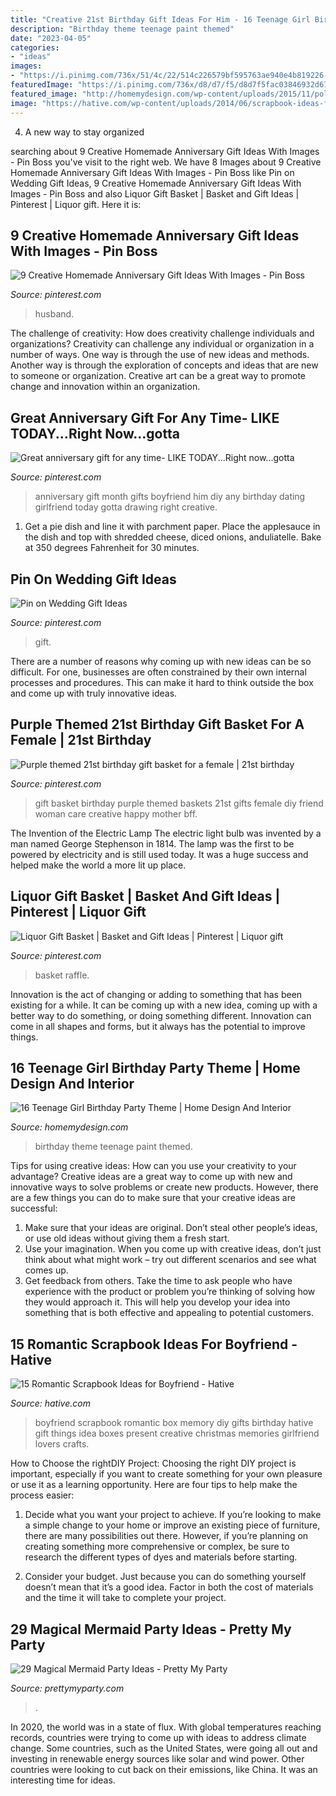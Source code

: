 ```yaml
---
title: "Creative 21st Birthday Gift Ideas For Him - 16 Teenage Girl Birthday Party Theme"
description: "Birthday theme teenage paint themed"
date: "2023-04-05"
categories:
- "ideas"
images:
- "https://i.pinimg.com/736x/51/4c/22/514c226579bf595763ae940e4b819226--purple-gift-basket-ideas-birthday-basket-ideas-for-women.jpg"
featuredImage: "https://i.pinimg.com/736x/d8/d7/f5/d8d7f5fac03846932d671aec2600d2e4.jpg"
featured_image: "http://homemydesign.com/wp-content/uploads/2015/11/polka-dot-and-rainbow-paint-themed-birthday-party.jpg"
image: "https://hative.com/wp-content/uploads/2014/06/scrapbook-ideas-for-boyfriend/14-scrapbook-ideas-for-lovers.jpg"
---
```



4. A new way to stay organized

	

		
searching about 9 Creative Homemade Anniversary Gift Ideas With Images - Pin Boss you've visit to the right web. We have 8 Images about 9 Creative Homemade Anniversary Gift Ideas With Images - Pin Boss like Pin on Wedding Gift Ideas, 9 Creative Homemade Anniversary Gift Ideas With Images - Pin Boss and also Liquor Gift Basket | Basket and Gift Ideas | Pinterest | Liquor gift. Here it is:
		
    
## 9 Creative Homemade Anniversary Gift Ideas With Images - Pin Boss

<img loading=lazy src="https://i.pinimg.com/736x/d8/d7/f5/d8d7f5fac03846932d671aec2600d2e4.jpg" onerror="this.onerror=null;this.src='https://tse3.mm.bing.net/th?id=OIP.FjxHxXRcR_w62MNsW0ieWAHaQJ&amp;pid=15.1';" alt="9 Creative Homemade Anniversary Gift Ideas With Images - Pin Boss">

_Source: pinterest.com_

>husband. 

	

The challenge of creativity: How does creativity challenge individuals and organizations?
Creativity can challenge any individual or organization in a number of ways. One way is through the use of new ideas and methods. Another way is through the exploration of concepts and ideas that are new to someone or organization. Creative art can be a great way to promote change and innovation within an organization.

    
## Great Anniversary Gift For Any Time- LIKE TODAY...Right Now...gotta

<img loading=lazy src="https://s-media-cache-ak0.pinimg.com/736x/cc/6d/1e/cc6d1e0f54cd359a899f8411cbf5e306---year-anniversary-great-anniversary-gifts.jpg" onerror="this.onerror=null;this.src='https://tse1.mm.bing.net/th?id=OIP.K7RpbzAi32_7wmNKlMdHFQHaJ6&amp;pid=15.1';" alt="Great anniversary gift for any time- LIKE TODAY...Right now...gotta">

_Source: pinterest.com_

>anniversary gift month gifts boyfriend him diy any birthday dating girlfriend today gotta drawing right creative. 

	

1. Get a pie dish and line it with parchment paper. Place the applesauce in the dish and top with shredded cheese, diced onions, anduliatelle. Bake at 350 degrees Fahrenheit for 30 minutes.

    
## Pin On Wedding Gift Ideas

<img loading=lazy src="https://i.pinimg.com/736x/65/87/89/658789f37aabf9ffdcdb358e3ed0c558.jpg" onerror="this.onerror=null;this.src='https://tse4.mm.bing.net/th?id=OIP.Z3tipLAhZ2VtbEC_WgZVZAHaNK&amp;pid=15.1';" alt="Pin on Wedding Gift Ideas">

_Source: pinterest.com_

>gift. 

	

There are a number of reasons why coming up with new ideas can be so difficult. For one, businesses are often constrained by their own internal processes and procedures. This can make it hard to think outside the box and come up with truly innovative ideas.

    
## Purple Themed 21st Birthday Gift Basket For A Female | 21st Birthday

<img loading=lazy src="https://i.pinimg.com/736x/51/4c/22/514c226579bf595763ae940e4b819226--purple-gift-basket-ideas-birthday-basket-ideas-for-women.jpg" onerror="this.onerror=null;this.src='https://tse1.mm.bing.net/th?id=OIP.RKk3JJ0ltFSejnROS-P2nAHaJ4&amp;pid=15.1';" alt="Purple themed 21st birthday gift basket for a female | 21st birthday">

_Source: pinterest.com_

>gift basket birthday purple themed baskets 21st gifts female diy friend woman care creative happy mother bff. 

	

The Invention of the Electric Lamp
The electric light bulb was invented by a man named George Stephenson in 1814. The lamp was the first to be powered by electricity and is still used today. It was a huge success and helped make the world a more lit up place.

    
## Liquor Gift Basket | Basket And Gift Ideas | Pinterest | Liquor Gift

<img loading=lazy src="https://s-media-cache-ak0.pinimg.com/736x/66/10/cf/6610cf7259bfbed05ec94540b725fad1--liquor-gift-baskets-raffle-baskets.jpg" onerror="this.onerror=null;this.src='https://tse3.mm.bing.net/th?id=OIP.Zhw-E9OZeTR1ZZTLudtQpQHaJ6&amp;pid=15.1';" alt="Liquor Gift Basket | Basket and Gift Ideas | Pinterest | Liquor gift">

_Source: pinterest.com_

>basket raffle. 

	

Innovation is the act of changing or adding to something that has been existing for a while. It can be coming up with a new idea, coming up with a better way to do something, or doing something different. Innovation can come in all shapes and forms, but it always has the potential to improve things.

    
## 16 Teenage Girl Birthday Party Theme | Home Design And Interior

<img loading=lazy src="http://homemydesign.com/wp-content/uploads/2015/11/polka-dot-and-rainbow-paint-themed-birthday-party.jpg" onerror="this.onerror=null;this.src='https://tse1.mm.bing.net/th?id=OIP.ZVWknunJ_1A7PEj8QT0-5wHaKY&amp;pid=15.1';" alt="16 Teenage Girl Birthday Party Theme | Home Design And Interior">

_Source: homemydesign.com_

>birthday theme teenage paint themed. 

	

Tips for using creative ideas: How can you use your creativity to your advantage?
Creative ideas are a great way to come up with new and innovative ways to solve problems or create new products. However, there are a few things you can do to make sure that your creative ideas are successful:
1) Make sure that your ideas are original. Don’t steal other people’s ideas, or use old ideas without giving them a fresh start.
2) Use your imagination. When you come up with creative ideas, don’t just think about what might work – try out different scenarios and see what comes up.
3) Get feedback from others. Take the time to ask people who have experience with the product or problem you’re thinking of solving how they would approach it. This will help you develop your idea into something that is both effective and appealing to potential customers.

    
## 15 Romantic Scrapbook Ideas For Boyfriend - Hative

<img loading=lazy src="https://hative.com/wp-content/uploads/2014/06/scrapbook-ideas-for-boyfriend/14-scrapbook-ideas-for-lovers.jpg" onerror="this.onerror=null;this.src='https://tse4.mm.bing.net/th?id=OIP.7yqCcXCTzDaVwZay9thIkAHaJ4&amp;pid=15.1';" alt="15 Romantic Scrapbook Ideas for Boyfriend - Hative">

_Source: hative.com_

>boyfriend scrapbook romantic box memory diy gifts birthday hative gift things idea boxes present creative christmas memories girlfriend lovers crafts. 

	

How to Choose the rightDIY Project:
Choosing the right DIY project is important, especially if you want to create something for your own pleasure or use it as a learning opportunity. Here are four tips to help make the process easier:
1. Decide what you want your project to achieve. If you’re looking to make a simple change to your home or improve an existing piece of furniture, there are many possibilities out there. However, if you’re planning on creating something more comprehensive or complex, be sure to research the different types of dyes and materials before starting.

2. Consider your budget. Just because you can do something yourself doesn’t mean that it’s a good idea. Factor in both the cost of materials and the time it will take to complete your project.

    
## 29 Magical Mermaid Party Ideas - Pretty My Party

<img loading=lazy src="https://www.prettymyparty.com/wp-content/uploads/2017/07/mermaid-party-ideas-cupcake.jpg" onerror="this.onerror=null;this.src='https://tse2.mm.bing.net/th?id=OIP.CWmFeZGVUqSqYV-bJBXUogAAAA&amp;pid=15.1';" alt="29 Magical Mermaid Party Ideas - Pretty My Party">

_Source: prettymyparty.com_

>. 

	

In 2020, the world was in a state of flux. With global temperatures reaching records, countries were trying to come up with ideas to address climate change. Some countries, such as the United States, were going all out and investing in renewable energy sources like solar and wind power. Other countries were looking to cut back on their emissions, like China. It was an interesting time for ideas.

